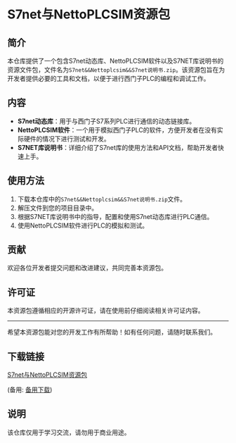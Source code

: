 # S7net与NettoPLCSIM资源包

## 简介

本仓库提供了一个包含S7net动态库、NettoPLCSIM软件以及S7NET库说明书的资源文件包，文件名为`S7net&&Nettoplcsim&&S7net说明书.zip`。该资源包旨在为开发者提供必要的工具和文档，以便于进行西门子PLC的编程和调试工作。

## 内容

- **S7net动态库**：用于与西门子S7系列PLC进行通信的动态链接库。
- **NettoPLCSIM软件**：一个用于模拟西门子PLC的软件，方便开发者在没有实际硬件的情况下进行测试和开发。
- **S7NET库说明书**：详细介绍了S7net库的使用方法和API文档，帮助开发者快速上手。

## 使用方法

1. 下载本仓库中的`S7net&&Nettoplcsim&&S7net说明书.zip`文件。
2. 解压文件到您的项目目录中。
3. 根据S7NET库说明书中的指导，配置和使用S7net动态库进行PLC通信。
4. 使用NettoPLCSIM软件进行PLC的模拟和测试。

## 贡献

欢迎各位开发者提交问题和改进建议，共同完善本资源包。

## 许可证

本资源包遵循相应的开源许可证，请在使用前仔细阅读相关许可证内容。

---

希望本资源包能对您的开发工作有所帮助！如有任何问题，请随时联系我们。

## 下载链接
[S7net与NettoPLCSIM资源包](https://pan.quark.cn/s/9fba6e1085eb) 

(备用: [备用下载](https://pan.baidu.com/s/1k3eLXOjDqjg9kCBLWnEzUw?pwd=1234))

## 说明

该仓库仅用于学习交流，请勿用于商业用途。
